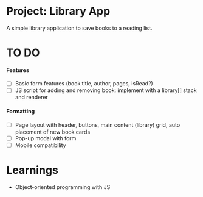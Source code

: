 # Project: Library App

A simple library application to save books to a reading list.

# TO DO

#### Features
- [ ] Basic form features (book title, author, pages, isRead?)
- [ ] JS script for adding and removing book: implement with a library[] stack and renderer

#### Formatting
- [ ] Page layout with header, buttons, main content (library) grid, auto placement of new book cards
- [ ] Pop-up modal with form
- [ ] Mobile compatibility

# Learnings
- Object-oriented programming with JS
